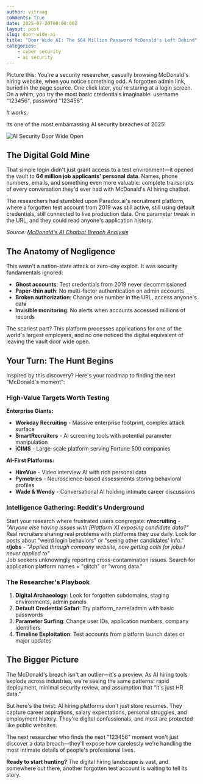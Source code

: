 ```yaml
---
author: vitraag
comments: true
date: 2025-07-20T00:00:00Z
layout: post
slug: door-wide-ai
title: "Door Wide AI: The $64 Million Password McDonald's Left Behind"
categories:
    - cyber security
    - ai security
---
```


Picture this: You're a security researcher, casually browsing McDonald's hiring website, when you notice something odd. A forgotten admin link, buried in the page source. One click later, you're staring at a login screen. On a whim, you try the most basic credentials imaginable: username "123456", password "123456".

*It works.*

Its one of the most embarrassing AI security breaches of 2025!

![AI Security Door Wide Open](https://images.unsplash.com/photo-1639503547276-90230c4a4198?q=80&w=1151&auto=format&fit=crop&ixlib=rb-4.1.0&ixid=M3wxMjA3fDB8MHxwaG90by1wYWdlfHx8fGVufDB8fHx8fA%3D%3D)

## The Digital Gold Mine

That simple login didn't just grant access to a test environment—it opened the vault to **64 million job applicants' personal data**. Names, phone numbers, emails, and something even more valuable: complete transcripts of every conversation they'd ever had with McDonald's AI hiring chatbot.

The researchers had stumbled upon Paradox.ai's recruitment platform, where a forgotten test account from 2019 was still active, still using default credentials, still connected to live production data. One parameter tweak in the URL, and they could read anyone's application history.

*Source: [McDonald's AI Chatbot Breach Analysis](https://ian.sh/mcdonalds)*

## The Anatomy of Negligence
This wasn't a nation-state attack or zero-day exploit. It was security fundamentals ignored:
- **Ghost accounts**: Test credentials from 2019 never decommissioned
- **Paper-thin auth**: No multi-factor authentication on admin accounts  
- **Broken authorization**: Change one number in the URL, access anyone's data
- **Invisible monitoring**: No alerts when accounts accessed millions of records

The scariest part? This platform processes applications for one of the world's largest employers, and no one noticed the digital equivalent of leaving the vault door wide open.

## Your Turn: The Hunt Begins
Inspired by this discovery? Here's your roadmap to finding the next "McDonald's moment":

### High-Value Targets Worth Testing
**Enterprise Giants:**
- **Workday Recruiting** - Massive enterprise footprint, complex attack surface
- **SmartRecruiters** - AI screening tools with potential parameter manipulation
- **iCIMS** - Large-scale platform serving Fortune 500 companies

**AI-First Platforms:**
- **HireVue** - Video interview AI with rich personal data
- **Pymetrics** - Neuroscience-based assessments storing behavioral profiles
- **Wade & Wendy** - Conversational AI holding intimate career discussions

### Intelligence Gathering: Reddit's Underground
Start your research where frustrated users congregate:
**r/recruiting** - *"Anyone else having issues with [Platform X] exposing candidate data?"*
Real recruiters sharing real problems with platforms they use daily. Look for posts about "weird login behaviors" or "seeing other candidates' info."
**r/jobs** - *"Applied through company website, now getting calls for jobs I never applied to"*  
Job seekers unknowingly reporting cross-contamination issues. Search for application platform names + "glitch" or "wrong data."

### The Researcher's Playbook
1. **Digital Archaeology**: Look for forgotten subdomains, staging environments, admin panels
2. **Default Credential Safari**: Try platform_name/admin with basic passwords
3. **Parameter Surfing**: Change user IDs, application numbers, company identifiers
4. **Timeline Exploitation**: Test accounts from platform launch dates or major updates

## The Bigger Picture
The McDonald's breach isn't an outlier—it's a preview. As AI hiring tools explode across industries, we're seeing the same patterns: rapid deployment, minimal security review, and assumption that "it's just HR data."

But here's the twist: AI hiring platforms don't just store resumes. They capture career aspirations, salary expectations, personal struggles, and employment history. They're digital confessionals, and most are protected like public websites.

The next researcher who finds the next "123456" moment won't just discover a data breach—they'll expose how carelessly we're handling the most intimate details of people's professional lives.

**Ready to start hunting?** The digital hiring landscape is vast, and somewhere out there, another forgotten test account is waiting to tell its story.
